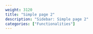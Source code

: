 ```yaml
---
weight: 3120
title: "Simple page 2"
description: "Sidebar: Simple page 2"
categories: ["Functionalities"]
---
```

